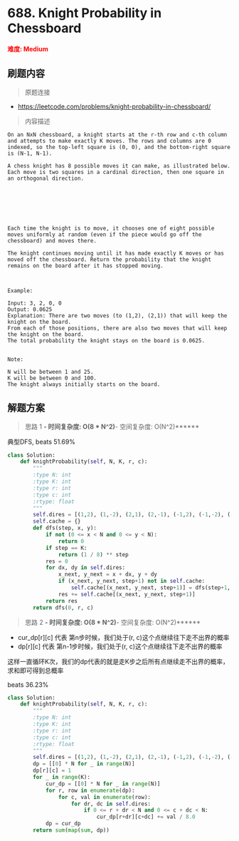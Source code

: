 # 688. Knight Probability in Chessboard

**<font color=red>难度: Medium</font>**

## 刷题内容

> 原题连接

* https://leetcode.com/problems/knight-probability-in-chessboard/

> 内容描述

```
On an NxN chessboard, a knight starts at the r-th row and c-th column and attempts to make exactly K moves. The rows and columns are 0 indexed, so the top-left square is (0, 0), and the bottom-right square is (N-1, N-1).

A chess knight has 8 possible moves it can make, as illustrated below. Each move is two squares in a cardinal direction, then one square in an orthogonal direction.

 



 

Each time the knight is to move, it chooses one of eight possible moves uniformly at random (even if the piece would go off the chessboard) and moves there.

The knight continues moving until it has made exactly K moves or has moved off the chessboard. Return the probability that the knight remains on the board after it has stopped moving.

 

Example:

Input: 3, 2, 0, 0
Output: 0.0625
Explanation: There are two moves (to (1,2), (2,1)) that will keep the knight on the board.
From each of those positions, there are also two moves that will keep the knight on the board.
The total probability the knight stays on the board is 0.0625.
 

Note:

N will be between 1 and 25.
K will be between 0 and 100.
The knight always initially starts on the board.
```

## 解题方案

> 思路 1
******- 时间复杂度: O(8 * N^2)******- 空间复杂度: O(N^2)******

典型DFS, beats 51.69%

```python
class Solution:
    def knightProbability(self, N, K, r, c):
        """
        :type N: int
        :type K: int
        :type r: int
        :type c: int
        :rtype: float
        """
        self.dires = [(1,2), (1,-2), (2,1), (2,-1), (-1,2), (-1,-2), (-2,1), (-2,-1)]
        self.cache = {}
        def dfs(step, x, y):
            if not (0 <= x < N and 0 <= y < N):
                return 0
            if step == K:
                return (1 / 8) ** step
            res = 0
            for dx, dy in self.dires:
                x_next, y_next = x + dx, y + dy
                if (x_next, y_next, step+1) not in self.cache:
                    self.cache[(x_next, y_next, step+1)] = dfs(step+1, x_next, y_next)
                res += self.cache[(x_next, y_next, step+1)]
            return res
        return dfs(0, r, c)
```




> 思路 2
******- 时间复杂度: O(8 * N^2)******- 空间复杂度: O(N^2)******


- cur_dp[r][c] 代表 第n步时候，我们处于(r, c)这个点继续往下走不出界的概率
- dp[r][c] 代表 第n-1步时候，我们处于(r, c)这个点继续往下走不出界的概率

这样一直循环K次，我们的dp代表的就是走K步之后所有点继续走不出界的概率，求和即可得到总概率

beats 36.23%

```python
class Solution:
    def knightProbability(self, N, K, r, c):
        """
        :type N: int
        :type K: int
        :type r: int
        :type c: int
        :rtype: float
        """
        self.dires = [(1,2), (1,-2), (2,1), (2,-1), (-1,2), (-1,-2), (-2,1), (-2,-1)]
        dp = [[0] * N for _ in range(N)]
        dp[r][c] = 1
        for _ in range(K):
            cur_dp = [[0] * N for _ in range(N)]
            for r, row in enumerate(dp):
                for c, val in enumerate(row):
                    for dr, dc in self.dires:
                        if 0 <= r + dr < N and 0 <= c + dc < N:
                            cur_dp[r+dr][c+dc] += val / 8.0
            dp = cur_dp
        return sum(map(sum, dp))
```






























